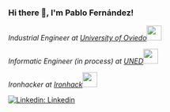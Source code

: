 ### Hi there 👋, I'm Pablo Fernández!

<p><em>Industrial Engineer at <a href="https://www.uniovi.es/">University of Oviedo</a><img src="https://media.giphy.com/media/fYSnHlufseco8Fh93Z/giphy.gif" height="30"></em></p><p><em>Informatic Engineer (in process) at <a href="https://www.uned.es">UNED</a><img src="https://media.giphy.com/media/duWgVB3leCt1RbCwyn/giphy.gif" height="30"></em></p>
<p><em>Ironhacker at <a href="https://www.ironhack.com/es/barcelona">Ironhack</a><img src="https://media.giphy.com/media/WUlplcMpOCEmTGBtBW/giphy.gif" height="30"></em></p>

[![Linkedin: Linkedin](https://img.shields.io/badge/-Linkedin-blue?style=flat-square&logo=Linkedin&logoColor=white&link=https://www.linkedin.com/in/pablo-fernandezgarcia/)](https://www.linkedin.com/in/pablo-fernandezgarcia/)




<!--
**RinceLagger/RinceLagger** is a ✨ _special_ ✨ repository because its `README.md` (this file) appears on your GitHub profile.


